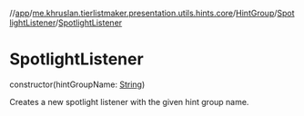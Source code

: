 //[app](../../../../index.md)/[me.khruslan.tierlistmaker.presentation.utils.hints.core](../../index.md)/[HintGroup](../index.md)/[SpotlightListener](index.md)/[SpotlightListener](-spotlight-listener.md)

# SpotlightListener

constructor(hintGroupName: [String](https://kotlinlang.org/api/latest/jvm/stdlib/kotlin/-string/index.html))

Creates a new spotlight listener with the given hint group name.
